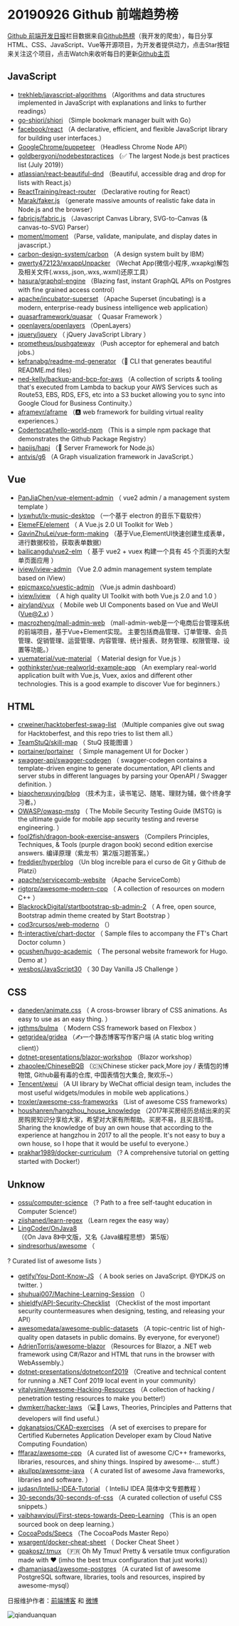 # 20190926 Github 前端趋势榜

[Github 前端开发日报](http://caibaojian.com/c/news)栏目数据来自[Github热榜](http://news.caibaojian.com/)（我开发的爬虫），每日分享HTML、CSS、JavaScript、Vue等开源项目，为开发者提供动力，点击Star按钮来关注这个项目，点击Watch来收听每日的更新[Github主页](https://github.com/kujian/githubTrending)
## JavaScript

* [trekhleb/javascript-algorithms](https://github.com/trekhleb/javascript-algorithms) （Algorithms and data structures implemented in JavaScript with explanations and links to further readings）
* [go-shiori/shiori](https://github.com/go-shiori/shiori) （Simple bookmark manager built with Go）
* [facebook/react](https://github.com/facebook/react) （A declarative, efficient, and flexible JavaScript library for building user interfaces.）
* [GoogleChrome/puppeteer](https://github.com/GoogleChrome/puppeteer) （Headless Chrome Node API）
* [goldbergyoni/nodebestpractices](https://github.com/goldbergyoni/nodebestpractices) （✅ The largest Node.js best practices list (July 2019)）
* [atlassian/react-beautiful-dnd](https://github.com/atlassian/react-beautiful-dnd) （Beautiful, accessible drag and drop for lists with React.js）
* [ReactTraining/react-router](https://github.com/ReactTraining/react-router) （Declarative routing for React）
* [Marak/faker.js](https://github.com/Marak/faker.js) （generate massive amounts of realistic fake data in Node.js and the browser）
* [fabricjs/fabric.js](https://github.com/fabricjs/fabric.js) （Javascript Canvas Library, SVG-to-Canvas (&amp; canvas-to-SVG) Parser）
* [moment/moment](https://github.com/moment/moment) （Parse, validate, manipulate, and display dates in javascript.）
* [carbon-design-system/carbon](https://github.com/carbon-design-system/carbon) （A design system built by IBM）
* [qwerty472123/wxappUnpacker](https://github.com/qwerty472123/wxappUnpacker) （Wechat App(微信小程序,.wxapkg)解包及相关文件(.wxss,.json,.wxs,.wxml)还原工具）
* [hasura/graphql-engine](https://github.com/hasura/graphql-engine) （Blazing fast, instant GraphQL APIs on Postgres with fine grained access control）
* [apache/incubator-superset](https://github.com/apache/incubator-superset) （Apache Superset (incubating) is a modern, enterprise-ready business intelligence web application）
* [quasarframework/quasar](https://github.com/quasarframework/quasar) （
        Quasar Framework
      ）
* [openlayers/openlayers](https://github.com/openlayers/openlayers) （OpenLayers）
* [jquery/jquery](https://github.com/jquery/jquery) （
        jQuery JavaScript Library
      ）
* [prometheus/pushgateway](https://github.com/prometheus/pushgateway) （Push acceptor for ephemeral and batch jobs.）
* [kefranabg/readme-md-generator](https://github.com/kefranabg/readme-md-generator) （&#x1f4c4; CLI that generates beautiful README.md files）
* [ned-kelly/backup-and-bcp-for-aws](https://github.com/ned-kelly/backup-and-bcp-for-aws) （A collection of scripts &amp; tooling that's executed from Lambda to backup your AWS Services such as Route53, EBS, RDS, EFS, etc into a S3 bucket allowing you to sync into Google Cloud for Business Continuity.）
* [aframevr/aframe](https://github.com/aframevr/aframe) （&#x1f170;️ web framework for building virtual reality experiences.）
* [Codertocat/hello-world-npm](https://github.com/Codertocat/hello-world-npm) （This is a simple npm package that demonstrates the Github Package Registry）
* [hapijs/hapi](https://github.com/hapijs/hapi) （&#x1f3e2; Server Framework for Node.js）
* [antvis/g6](https://github.com/antvis/g6) （A Graph visualization framework in JavaScript.）

## Vue

* [PanJiaChen/vue-element-admin](https://github.com/PanJiaChen/vue-element-admin) （
        vue2 admin / a management system template
      ）
* [lyswhut/lx-music-desktop](https://github.com/lyswhut/lx-music-desktop) （一个基于 electron 的音乐下载软件）
* [ElemeFE/element](https://github.com/ElemeFE/element) （
        A Vue.js 2.0 UI Toolkit for Web
      ）
* [GavinZhuLei/vue-form-making](https://github.com/GavinZhuLei/vue-form-making) （基于Vue,ElementUI快速创建生成表单，进行数据校验，获取表单数据）
* [bailicangdu/vue2-elm](https://github.com/bailicangdu/vue2-elm) （
        基于 vue2 + vuex 构建一个具有 45 个页面的大型单页面应用
      ）
* [iview/iview-admin](https://github.com/iview/iview-admin) （Vue 2.0 admin management system template based on iView）
* [epicmaxco/vuestic-admin](https://github.com/epicmaxco/vuestic-admin) （Vue.js admin dashboard）
* [iview/iview](https://github.com/iview/iview) （
        A high quality UI Toolkit with both Vue.js 2.0 and 1.0
      ）
* [airyland/vux](https://github.com/airyland/vux) （
        Mobile web UI Components based on Vue and WeUI (Vue@2.x)
      ）
* [macrozheng/mall-admin-web](https://github.com/macrozheng/mall-admin-web) （mall-admin-web是一个电商后台管理系统的前端项目，基于Vue+Element实现。 主要包括商品管理、订单管理、会员管理、促销管理、运营管理、内容管理、统计报表、财务管理、权限管理、设置等功能。）
* [vuematerial/vue-material](https://github.com/vuematerial/vue-material) （
        Material design for Vue.js
      ）
* [gothinkster/vue-realworld-example-app](https://github.com/gothinkster/vue-realworld-example-app) （An exemplary real-world application built with Vue.js, Vuex, axios and different other technologies. This is a good example to discover Vue for beginners.）

## HTML

* [crweiner/hacktoberfest-swag-list](https://github.com/crweiner/hacktoberfest-swag-list) （Multiple companies give out swag for Hacktoberfest, and this repo tries to list them all.）
* [TeamStuQ/skill-map](https://github.com/TeamStuQ/skill-map) （
        StuQ 技能图谱
      ）
* [portainer/portainer](https://github.com/portainer/portainer) （
        Simple management UI for Docker
      ）
* [swagger-api/swagger-codegen](https://github.com/swagger-api/swagger-codegen) （
        swagger-codegen contains a template-driven engine to generate documentation, API clients and server stubs in different languages by parsing your OpenAPI / Swagger definition.
      ）
* [biaochenxuying/blog](https://github.com/biaochenxuying/blog) （技术为主，读书笔记、随笔、理财为辅，做个终身学习者。）
* [OWASP/owasp-mstg](https://github.com/OWASP/owasp-mstg) （
         The Mobile Security Testing Guide (MSTG) is the ultimate guide for mobile app security testing and reverse engineering.
      ）
* [fool2fish/dragon-book-exercise-answers](https://github.com/fool2fish/dragon-book-exercise-answers) （Compilers Principles, Techniques, &amp; Tools (purple dragon book) second edition exercise answers. 编译原理（紫龙书）第2版习题答案。）
* [freddier/hyperblog](https://github.com/freddier/hyperblog) （Un blog increíble para el curso de Git y Github de Platzi）
* [apache/servicecomb-website](https://github.com/apache/servicecomb-website) （Apache ServiceComb）
* [rigtorp/awesome-modern-cpp](https://github.com/rigtorp/awesome-modern-cpp) （
        A collection of resources on modern C++
      ）
* [BlackrockDigital/startbootstrap-sb-admin-2](https://github.com/BlackrockDigital/startbootstrap-sb-admin-2) （
        A free, open source, Bootstrap admin theme created by Start Bootstrap
      ）
* [cod3rcursos/web-moderno](https://github.com/cod3rcursos/web-moderno) （）
* [ft-interactive/chart-doctor](https://github.com/ft-interactive/chart-doctor) （
        Sample files to accompany the FT's Chart Doctor column
      ）
* [gcushen/hugo-academic](https://github.com/gcushen/hugo-academic) （
        The personal website framework for Hugo. Demo at
      ）
* [wesbos/JavaScript30](https://github.com/wesbos/JavaScript30) （
        30 Day Vanilla JS Challenge
      ）

## CSS

* [daneden/animate.css](https://github.com/daneden/animate.css) （
        A cross-browser library of CSS animations. As easy to use as an easy thing.
      ）
* [jgthms/bulma](https://github.com/jgthms/bulma) （
        Modern CSS framework based on Flexbox
      ）
* [getgridea/gridea](https://github.com/getgridea/gridea) （✍️一个静态博客写作客户端 (A static blog writing client)）
* [dotnet-presentations/blazor-workshop](https://github.com/dotnet-presentations/blazor-workshop) （Blazor workshop）
* [zhaoolee/ChineseBQB](https://github.com/zhaoolee/ChineseBQB) （&#x1f1e8;&#x1f1f3;Chinese sticker pack,More joy / 表情包的博物馆, Github最有毒的仓库, 中国表情包大集合, 聚欢乐~）
* [Tencent/weui](https://github.com/Tencent/weui) （A UI library by WeChat official design team, includes the most useful widgets/modules in mobile web applications.）
* [troxler/awesome-css-frameworks](https://github.com/troxler/awesome-css-frameworks) （List of awesome CSS frameworks）
* [houshanren/hangzhou_house_knowledge](https://github.com/houshanren/hangzhou_house_knowledge) （2017年买房经历总结出来的买房购房知识分享给大家，希望对大家有所帮助。买房不易，且买且珍惜。Sharing the knowledge of buy an own house that according to the experience at hangzhou in 2017 to all the people. It's not easy to buy a own house, so I hope that it would be useful to everyone.）
* [prakhar1989/docker-curriculum](https://github.com/prakhar1989/docker-curriculum) （? A comprehensive tutorial on getting started with Docker!）

## Unknow

* [ossu/computer-science](https://github.com/ossu/computer-science) （? Path to a free self-taught education in Computer Science!）
* [ziishaned/learn-regex](https://github.com/ziishaned/learn-regex) （Learn regex the easy way）
* [LingCoder/OnJava8](https://github.com/LingCoder/OnJava8) （《On Java 8》中文版，又名《Java编程思想》 第5版）
* [sindresorhus/awesome](https://github.com/sindresorhus/awesome) （
        
? Curated list of awesome lists
      ）
* [getify/You-Dont-Know-JS](https://github.com/getify/You-Dont-Know-JS) （
        A book series on JavaScript. @YDKJS on twitter.
      ）
* [shuhuai007/Machine-Learning-Session](https://github.com/shuhuai007/Machine-Learning-Session) （）
* [shieldfy/API-Security-Checklist](https://github.com/shieldfy/API-Security-Checklist) （Checklist of the most important security countermeasures when designing, testing, and releasing your API）
* [awesomedata/awesome-public-datasets](https://github.com/awesomedata/awesome-public-datasets) （A topic-centric list of high-quality open datasets in public domains. By everyone, for everyone!）
* [AdrienTorris/awesome-blazor](https://github.com/AdrienTorris/awesome-blazor) （Resources for Blazor, a .NET web framework using C#/Razor and HTML that runs in the browser with WebAssembly.）
* [dotnet-presentations/dotnetconf2019](https://github.com/dotnet-presentations/dotnetconf2019) （Creative and technical content for running a .NET Conf 2019 local event in your community）
* [vitalysim/Awesome-Hacking-Resources](https://github.com/vitalysim/Awesome-Hacking-Resources) （A collection of hacking / penetration testing resources to make you better!）
* [dwmkerr/hacker-laws](https://github.com/dwmkerr/hacker-laws) （&#x1f4bb;&#x1f4d6; Laws, Theories, Principles and Patterns that developers will find useful.）
* [dgkanatsios/CKAD-exercises](https://github.com/dgkanatsios/CKAD-exercises) （A set of exercises to prepare for Certified Kubernetes Application Developer exam by Cloud Native Computing Foundation）
* [fffaraz/awesome-cpp](https://github.com/fffaraz/awesome-cpp) （A curated list of awesome C/C++ frameworks, libraries, resources, and shiny things. Inspired by awesome-... stuff.）
* [akullpp/awesome-java](https://github.com/akullpp/awesome-java) （
        A curated list of awesome Java frameworks, libraries and software.
      ）
* [judasn/IntelliJ-IDEA-Tutorial](https://github.com/judasn/IntelliJ-IDEA-Tutorial) （
        IntelliJ IDEA 简体中文专题教程
      ）
* [30-seconds/30-seconds-of-css](https://github.com/30-seconds/30-seconds-of-css) （A curated collection of useful CSS snippets.）
* [vaibhawvipul/First-steps-towards-Deep-Learning](https://github.com/vaibhawvipul/First-steps-towards-Deep-Learning) （This is an open sourced book on deep learning.）
* [CocoaPods/Specs](https://github.com/CocoaPods/Specs) （The CocoaPods Master Repo）
* [wsargent/docker-cheat-sheet](https://github.com/wsargent/docker-cheat-sheet) （
        Docker Cheat Sheet
      ）
* [gpakosz/.tmux](https://github.com/gpakosz/.tmux) （&#x1f1eb;&#x1f1f7; Oh My Tmux! Pretty &amp; versatile tmux configuration made with ❤️ (imho the best tmux configuration that just works)）
* [dhamaniasad/awesome-postgres](https://github.com/dhamaniasad/awesome-postgres) （A curated list of awesome PostgreSQL software, libraries, tools and resources, inspired by awesome-mysql）


日报维护作者：[前端博客](http://caibaojian.com/) 和 [微博](http://caibaojian.com/go/weibo)

![qianduanquan](https://user-images.githubusercontent.com/3055447/38468989-651132ac-3b80-11e8-8e6b-15122322a9d7.png)